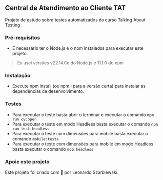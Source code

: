 ## Central de Atendimento ao Cliente TAT


Projeto de estudo sobre testes automatizados do curso Talking About Testing

### Pré-requisitos

- É necessário ter o Node.js e o npm instalados para executar este projeto.

>Eu usei versões v22.14.0e do Node.js e 11.1.0 do npm

### Instalação
- Execute npm install (ou npm i para a versão curta) para instalar as dependências de desenvolvimento.

### Testes
- Para executar o teste basta abrir o terminar e executar o comando ` npm run cy:open `
- Para executar o teste em modo Headless basta executar o comando ` npm run test:headless `
- Para executar o teste com dimensões para mobile basta executar o comando ` mobile:teste `
- Para executar o teste com dimensões para mobile em modo Headless basta executar o comando ` mob:headless `

### Apoie este projeto

Este projeto foi criado com 💚 por Leonardo Szarblewski.
